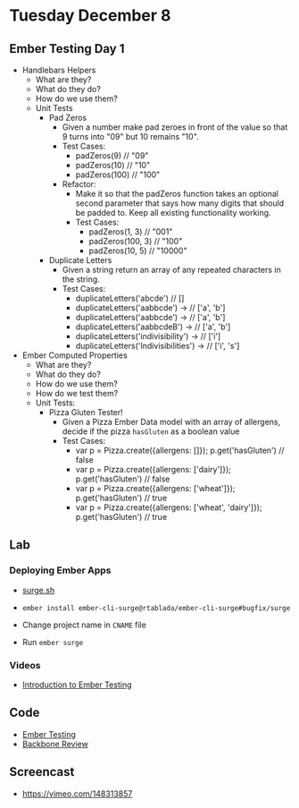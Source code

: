 # Tuesday December 8

## Ember Testing Day 1

- Handlebars Helpers
  * What are they?
  * What do they do?
  * How do we use them?
  * Unit Tests
    - Pad Zeros
      * Given a number make pad zeroes in front of the value so that 9 turns into "09" but 10 remains "10".
      * Test Cases:
        - padZeros(9) // "09"
        - padZeros(10) // "10"
        - padZeros(100) // "100"
      * Refactor:
        - Make it so that the padZeros function takes an optional second parameter that says how many digits that should be padded to.
        Keep all existing functionality working.
        - Test Cases:
          - padZeros(1, 3) // "001"
          - padZeros(100, 3) // "100"
          - padZeros(10, 5) // "10000"
    - Duplicate Letters
      * Given a string return an array of any repeated characters in the string.
      * Test Cases:
        - duplicateLetters('abcde') // []
        - duplicateLetters('aabbcde') -> // ['a', 'b']
        - duplicateLetters('aabbcde') -> // ['a', 'b']
        - duplicateLetters('aabbcdeB') -> // ['a', 'b']
        - duplicateLetters('indivisibility') -> // ['i']
        - duplicateLetters('Indivisibilities') -> // ['i', 's']
- Ember Computed Properties
  * What are they?
  * What do they do?
  * How do we use them?
  * How do we test them?
  * Unit Tests:
    - Pizza Gluten Tester!
      * Given a Pizza Ember Data model with an array of allergens, decide if the pizza `hasGluten` as a boolean value
      * Test Cases:
        - var p = Pizza.create({allergens: []}); p.get('hasGluten') // false
        - var p = Pizza.create({allergens: ['dairy']}); p.get('hasGluten') // false
        - var p = Pizza.create({allergens: ['wheat']}); p.get('hasGluten') // true
        - var p = Pizza.create({allergens: ['wheat', 'dairy']}); p.get('hasGluten') // true

## Lab

### Deploying Ember Apps

* [surge.sh](http://surge.sh)

* `ember install ember-cli-surge@rtablada/ember-cli-surge#bugfix/surge`
* Change project name in `CNAME` file
* Run `ember surge`


### Videos

* [Introduction to Ember Testing](https://vimeo.com/146960505)

## Code

* [Ember Testing](https://github.com/TIY-LR-FEE-2015-Fall/exercise-08-01)
* [Backbone Review](https://github.com/TIY-LR-FEE-2015-Fall/exercise-08-02)

## Screencast

* https://vimeo.com/148313857

